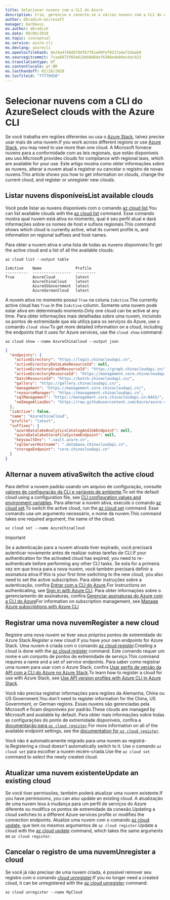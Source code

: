 ```yaml
---
title: Selecionar nuvens com a CLI do Azure
description: Crie, gerencie e conecte-se a várias nuvens com a CLI do Azure.
author: dbradish-microsoft
manager: barbkess
ms.author: dbradish
ms.date: 09/09/2018
ms.topic: conceptual
ms.service: azure-cli
ms.devlang: azurecli
ms.openlocfilehash: 8e24a4740d97ddf67f81e60fef9217a4e72daab0
ms.sourcegitcommit: 7caa6673f65e61deb8d6def6386e4eb9acdac923
ms.translationtype: HT
ms.contentlocale: pt-BR
ms.lasthandoff: 02/28/2020
ms.locfileid: "77779458"
---
```

# <a name="select-clouds-with-the-azure-cli"></a><span data-ttu-id="0618f-103">Selecionar nuvens com a CLI do Azure</span><span class="sxs-lookup"><span data-stu-id="0618f-103">Select clouds with the Azure CLI</span></span>

<span data-ttu-id="0618f-104">Se você trabalha em regiões diferentes ou usa o [Azure Stack](https://docs.microsoft.com/azure/azure-stack/user/), talvez precise usar mais de uma nuvem.</span><span class="sxs-lookup"><span data-stu-id="0618f-104">If you work across different regions or use [Azure Stack](https://docs.microsoft.com/azure/azure-stack/user/), you may need to use more than one cloud.</span></span> <span data-ttu-id="0618f-105">A Microsoft fornece nuvens para a conformidade com as leis regionais, que estão disponíveis seu uso.</span><span class="sxs-lookup"><span data-stu-id="0618f-105">Microsoft provides clouds for compliance with regional laws, which are available for your use.</span></span> <span data-ttu-id="0618f-106">Este artigo mostra como obter informações sobre as nuvens, alterar a nuvem atual e registrar ou cancelar o registro de novas nuvens.</span><span class="sxs-lookup"><span data-stu-id="0618f-106">This article shows you how to get information on clouds, change the current cloud, and register or unregister new clouds.</span></span>

## <a name="list-available-clouds"></a><span data-ttu-id="0618f-107">Listar nuvens disponíveis</span><span class="sxs-lookup"><span data-stu-id="0618f-107">List available clouds</span></span>

<span data-ttu-id="0618f-108">Você pode listar as nuvens disponíveis com o comando [az cloud list](/cli/azure/cloud#az-cloud-list).</span><span class="sxs-lookup"><span data-stu-id="0618f-108">You can list available clouds with the [az cloud list](/cli/azure/cloud#az-cloud-list) command.</span></span> <span data-ttu-id="0618f-109">Esse comando mostra qual nuvem está ativa no momento, qual é seu perfil atual e dará informações sobre os nomes de host e sufixos regionais.</span><span class="sxs-lookup"><span data-stu-id="0618f-109">This command shows which cloud is currently active, what its current profile is, and information on regional suffixes and host names.</span></span>

<span data-ttu-id="0618f-110">Para obter a nuvem ativa e uma lista de todas as nuvens disponíveis:</span><span class="sxs-lookup"><span data-stu-id="0618f-110">To get the active cloud and a list of all the available clouds:</span></span>

```azurecli-interactive
az cloud list --output table
```

```output
IsActive    Name               Profile
----------  -----------------  ---------
True        AzureCloud         latest
            AzureChinaCloud    latest
            AzureUSGovernment  latest
            AzureGermanCloud   latest
```

<span data-ttu-id="0618f-111">A nuvem ativa no momento possui `True` na coluna `IsActive`.</span><span class="sxs-lookup"><span data-stu-id="0618f-111">The currently active cloud has `True` in the `IsActive` column.</span></span> <span data-ttu-id="0618f-112">Somente uma nuvem pode estar ativa em determinado momento.</span><span class="sxs-lookup"><span data-stu-id="0618f-112">Only one cloud can be active at any time.</span></span> <span data-ttu-id="0618f-113">Para obter informações mais detalhadas sobre uma nuvem, incluindo os pontos de extremidade que ela utiliza para os serviços do Azure, use o comando `cloud show`:</span><span class="sxs-lookup"><span data-stu-id="0618f-113">To get more detailed information on a cloud, including the endpoints that it uses for Azure services, use the `cloud show` command:</span></span>

```azurecli-interactive
az cloud show --name AzureChinaCloud --output json
```

```json
{
  "endpoints": {
    "activeDirectory": "https://login.chinacloudapi.cn",
    "activeDirectoryDataLakeResourceId": null,
    "activeDirectoryGraphResourceId": "https://graph.chinacloudapi.cn/",
    "activeDirectoryResourceId": "https://management.core.chinacloudapi.cn/",
    "batchResourceId": "https://batch.chinacloudapi.cn/",
    "gallery": "https://gallery.chinacloudapi.cn/",
    "management": "https://management.core.chinacloudapi.cn/",
    "resourceManager": "https://management.chinacloudapi.cn",
    "sqlManagement": "https://management.core.chinacloudapi.cn:8443/",
    "vmImageAliasDoc": "https://raw.githubusercontent.com/Azure/azure-rest-api-specs/master/arm-compute/quickstart-templates/aliases.json"
  },
  "isActive": false,
  "name": "AzureChinaCloud",
  "profile": "latest",
  "suffixes": {
    "azureDatalakeAnalyticsCatalogAndJobEndpoint": null,
    "azureDatalakeStoreFileSystemEndpoint": null,
    "keyvaultDns": ".vault.azure.cn",
    "sqlServerHostname": ".database.chinacloudapi.cn",
    "storageEndpoint": "core.chinacloudapi.cn"
  }
}
```

## <a name="switch-the-active-cloud"></a><span data-ttu-id="0618f-114">Alternar a nuvem ativa</span><span class="sxs-lookup"><span data-stu-id="0618f-114">Switch the active cloud</span></span>

<span data-ttu-id="0618f-115">Para definir a nuvem padrão usando um arquivo de configuração, consulte [valores de configuração da CLI e variáveis de ambiente](/cli/azure/azure-cli-configuration?view=azure-cli-latest#cli-configuration-values-and-environment-variables).</span><span class="sxs-lookup"><span data-stu-id="0618f-115">To set the default cloud using a configuration file, see [CLI configuration values and environment variables](/cli/azure/azure-cli-configuration?view=azure-cli-latest#cli-configuration-values-and-environment-variables).</span></span>  <span data-ttu-id="0618f-116">Para alternar a nuvem ativa, execute o comando [az cloud set](/cli/azure/cloud#az-cloud-set).</span><span class="sxs-lookup"><span data-stu-id="0618f-116">To switch the active cloud, run the [az cloud set](/cli/azure/cloud#az-cloud-set) command.</span></span> <span data-ttu-id="0618f-117">Esse comando usa um argumento necessário, o nome da nuvem.</span><span class="sxs-lookup"><span data-stu-id="0618f-117">This command takes one required argument, the name of the cloud.</span></span>

```azurecli-interactive
az cloud set --name AzureChinaCloud
```

> [!IMPORTANT]
> <span data-ttu-id="0618f-118">Se a autenticação para a nuvem ativada tiver expirado, você precisará autenticar novamente antes de realizar outras tarefas de CLI.</span><span class="sxs-lookup"><span data-stu-id="0618f-118">If your authentication for the activated cloud has expired, you need to re-authenticate before performing any other CLI tasks.</span></span> <span data-ttu-id="0618f-119">Se esta for a primeira vez em que troca para a nova nuvem, você também precisará definir a assinatura ativa.</span><span class="sxs-lookup"><span data-stu-id="0618f-119">If this is your first time switching to the new cloud, you also need to set the active subscription.</span></span>
> <span data-ttu-id="0618f-120">Para obter instruções sobre a autenticação, confira [Entrar com a CLI do Azure](authenticate-azure-cli.md).</span><span class="sxs-lookup"><span data-stu-id="0618f-120">For instructions on authenticating, see [Sign in with Azure CLI](authenticate-azure-cli.md).</span></span> <span data-ttu-id="0618f-121">Para obter informações sobre o gerenciamento de assinaturas, confira [Gerenciar assinaturas do Azure com a CLI do Azure](manage-azure-subscriptions-azure-cli.md)</span><span class="sxs-lookup"><span data-stu-id="0618f-121">For information on subscription management, see [Manage Azure subscriptions with Azure CLI](manage-azure-subscriptions-azure-cli.md)</span></span>

## <a name="register-a-new-cloud"></a><span data-ttu-id="0618f-122">Registrar uma nova nuvem</span><span class="sxs-lookup"><span data-stu-id="0618f-122">Register a new cloud</span></span>

<span data-ttu-id="0618f-123">Registre uma nova nuvem se tiver seus próprios pontos de extremidade do Azure Stack.</span><span class="sxs-lookup"><span data-stu-id="0618f-123">Register a new cloud if you have your own endpoints for Azure Stack.</span></span> <span data-ttu-id="0618f-124">Uma nuvem é criada com o comando [az cloud register](/cli/azure/cloud#az-cloud-register).</span><span class="sxs-lookup"><span data-stu-id="0618f-124">Creating a cloud is done with the [az cloud register](/cli/azure/cloud#az-cloud-register) command.</span></span> <span data-ttu-id="0618f-125">Este comando requer um nome e um conjunto de pontos de extremidade de serviço.</span><span class="sxs-lookup"><span data-stu-id="0618f-125">This command requires a name and a set of service endpoints.</span></span> <span data-ttu-id="0618f-126">Para saber como registrar uma nuvem para usar com o Azure Stack, confira [Usar perfis de versão da API com a CLI do Azure no Azure Stack](/azure/azure-stack/user/azure-stack-version-profiles-azurecli2#connect-to-azure-stack).</span><span class="sxs-lookup"><span data-stu-id="0618f-126">To learn how to register a cloud for use with Azure Stack, see [Use API version profiles with Azure CLI in Azure Stack](/azure/azure-stack/user/azure-stack-version-profiles-azurecli2#connect-to-azure-stack).</span></span>

<span data-ttu-id="0618f-127">Você não precisa registrar informações para regiões da Alemanha, China ou US Government.</span><span class="sxs-lookup"><span data-stu-id="0618f-127">You don't need to register information for the China, US Government, or German regions.</span></span> <span data-ttu-id="0618f-128">Essas nuvens são gerenciadas pela Microsoft e ficam disponíveis por padrão.</span><span class="sxs-lookup"><span data-stu-id="0618f-128">These clouds are managed by Microsoft and available by default.</span></span>  <span data-ttu-id="0618f-129">Para obter mais informações sobre todas as configurações do ponto de extremidade disponíveis, confira a [documentação para `az cloud register`](/cli/azure/cloud#az-cloud-register).</span><span class="sxs-lookup"><span data-stu-id="0618f-129">For more information on all of the available endpoint settings, see the [documentation for `az cloud register`](/cli/azure/cloud#az-cloud-register).</span></span>

<span data-ttu-id="0618f-130">Você não é automaticamente migrado para uma nuvem ao registrá-la.</span><span class="sxs-lookup"><span data-stu-id="0618f-130">Registering a cloud doesn't automatically switch to it.</span></span> <span data-ttu-id="0618f-131">Use o comando `az cloud set` para escolher a nuvem recém-criada.</span><span class="sxs-lookup"><span data-stu-id="0618f-131">Use the `az cloud set` command to select the newly created cloud.</span></span>

## <a name="update-an-existing-cloud"></a><span data-ttu-id="0618f-132">Atualizar uma nuvem existente</span><span class="sxs-lookup"><span data-stu-id="0618f-132">Update an existing cloud</span></span>

<span data-ttu-id="0618f-133">Se você tiver permissões, também poderá atualizar uma nuvem existente.</span><span class="sxs-lookup"><span data-stu-id="0618f-133">If you have permissions, you can also update an existing cloud.</span></span> <span data-ttu-id="0618f-134">A atualização de uma nuvem leva à mudança para um perfil de serviços do Azure diferente ou modifica os pontos de extremidade da conexão.</span><span class="sxs-lookup"><span data-stu-id="0618f-134">Updating a cloud switches to a different Azure services profile or modifies the connection endpoints.</span></span>
<span data-ttu-id="0618f-135">Atualize uma nuvem com o comando [az cloud update](/cli/azure/cloud#az-cloud-update), que tem os mesmos argumentos de `az cloud register`.</span><span class="sxs-lookup"><span data-stu-id="0618f-135">Update a cloud with the [az cloud update](/cli/azure/cloud#az-cloud-update) command, which takes the same arguments as `az cloud register`.</span></span>

## <a name="unregister-a-cloud"></a><span data-ttu-id="0618f-136">Cancelar o registro de uma nuvem</span><span class="sxs-lookup"><span data-stu-id="0618f-136">Unregister a cloud</span></span>

<span data-ttu-id="0618f-137">Se você já não precisar de uma nuvem criada, é possível remover seu registro com o comando [cloud unregister](/cli/azure/cloud#az-cloud-unregister):</span><span class="sxs-lookup"><span data-stu-id="0618f-137">If you no longer need a created cloud, it can be unregistered with the [az cloud unregister](/cli/azure/cloud#az-cloud-unregister) command:</span></span>

```azurecli-interactive
az cloud unregister --name MyCloud
```
